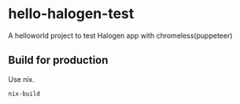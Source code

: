 # hello-halogen-test
A helloworld project to test Halogen app with chromeless(puppeteer)

## Build for production
Use nix.
```
nix-build
```
